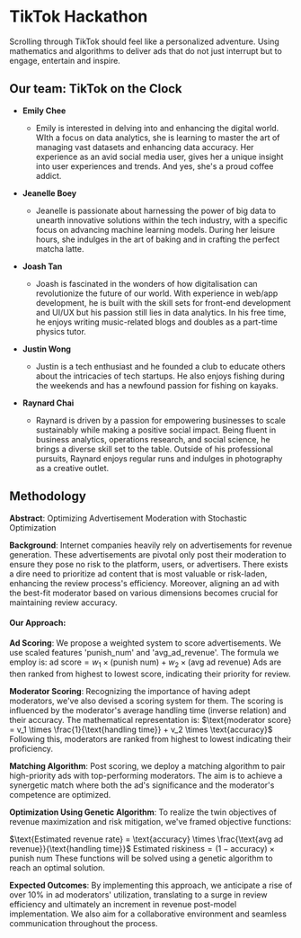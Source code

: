 # TikTok Hackathon

Scrolling through TikTok should feel like a personalized adventure. Using mathematics and algorithms to deliver ads that do not just interrupt but to engage, entertain and inspire.

## Our team: TikTok on the Clock

- **Emily Chee**

  - Emily is interested in delving into and enhancing the digital world. WIth a focus on data analytics, she is learning to master the art of managing vast datasets and enhancing data accuracy. Her experience as an avid social media user, gives her a unique insight into user experiences and trends. And yes, she's a proud coffee addict.

- **Jeanelle Boey**

  - Jeanelle is passionate about harnessing the power of big data to unearth innovative solutions within the tech industry, with a specific focus on advancing machine learning models. During her leisure hours, she indulges in the art of baking and in crafting the perfect matcha latte.

- **Joash Tan**

  - Joash is fascinated in the wonders of how digitalisation can revolutionize the future of our world. With experience in web/app development, he is built with the skill sets for front-end development and UI/UX but his passion still lies in data analytics. In his free time, he enjoys writing music-related blogs and doubles as a part-time physics tutor.

- **Justin Wong**

  - Justin is a tech enthusiast and he founded a club to educate others about the intricacies of tech startups. He also enjoys fishing during the weekends and has a newfound passion for fishing on kayaks.

- **Raynard Chai**

  - Raynard is driven by a passion for empowering businesses to scale sustainably while making a positive social impact. Being fluent in business analytics, operations research, and social science, he brings a diverse skill set to the table. Outside of his professional pursuits, Raynard enjoys regular runs and indulges in photography as a creative outlet.

## Methodology

**Abstract**: Optimizing Advertisement Moderation with Stochastic Optimization

**Background**:
Internet companies heavily rely on advertisements for revenue generation. These advertisements are pivotal only post their moderation to ensure they pose no risk to the platform, users, or advertisers. There exists a dire need to prioritize ad content that is most valuable or risk-laden, enhancing the review process's efficiency. Moreover, aligning an ad with the best-fit moderator based on various dimensions becomes crucial for maintaining review accuracy.

#### Our Approach:

**Ad Scoring**:
We propose a weighted system to score advertisements. We use scaled features 'punish_num' and 'avg_ad_revenue'. The formula we employ is:
$\text{ad score} = w_1 \times (\text{punish num}) + w_2 \times (\text{avg ad revenue})$
Ads are then ranked from highest to lowest score, indicating their priority for review.

**Moderator Scoring**:
Recognizing the importance of having adept moderators, we've also devised a scoring system for them. The scoring is influenced by the moderator's average handling time (inverse relation) and their accuracy. The mathematical representation is:
$\text{moderator score} = v_1 \times \frac{1}{\text{handling time}} + v_2 \times \text{accuracy}$
Following this, moderators are ranked from highest to lowest indicating their proficiency.

**Matching Algorithm**:
Post scoring, we deploy a matching algorithm to pair high-priority ads with top-performing moderators. The aim is to achieve a synergetic match where both the ad's significance and the moderator's competence are optimized.

**Optimization Using Genetic Algorithm**:
To realize the twin objectives of revenue maximization and risk mitigation, we've framed objective functions:

$\text{Estimated revenue rate} = \text{accuracy} \times \frac{\text{avg ad revenue}}{\text{handling time}}$
$\text{Estimated riskiness} = (1 - \text{accuracy}) \times \text{punish num}$
These functions will be solved using a genetic algorithm to reach an optimal solution.

**Expected Outcomes**:
By implementing this approach, we anticipate a rise of over 10% in ad moderators' utilization, translating to a surge in review efficiency and ultimately an increment in revenue post-model implementation. We also aim for a collaborative environment and seamless communication throughout the process.
